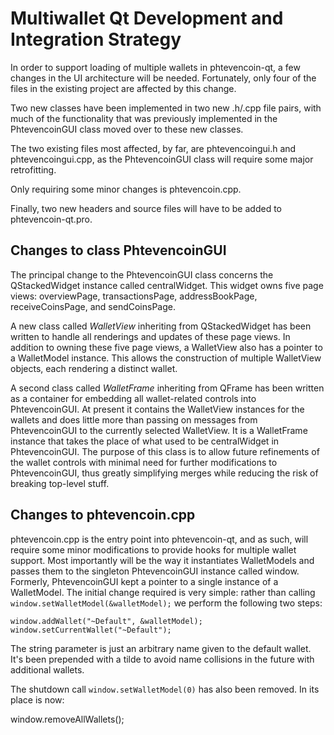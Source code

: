 Multiwallet Qt Development and Integration Strategy
===================================================

In order to support loading of multiple wallets in phtevencoin-qt, a few changes in the UI architecture will be needed.
Fortunately, only four of the files in the existing project are affected by this change.

Two new classes have been implemented in two new .h/.cpp file pairs, with much of the functionality that was previously
implemented in the PhtevencoinGUI class moved over to these new classes.

The two existing files most affected, by far, are phtevencoingui.h and phtevencoingui.cpp, as the PhtevencoinGUI class will require
some major retrofitting.

Only requiring some minor changes is phtevencoin.cpp.

Finally, two new headers and source files will have to be added to phtevencoin-qt.pro.

Changes to class PhtevencoinGUI
---------------------------
The principal change to the PhtevencoinGUI class concerns the QStackedWidget instance called centralWidget.
This widget owns five page views: overviewPage, transactionsPage, addressBookPage, receiveCoinsPage, and sendCoinsPage.

A new class called *WalletView* inheriting from QStackedWidget has been written to handle all renderings and updates of
these page views. In addition to owning these five page views, a WalletView also has a pointer to a WalletModel instance.
This allows the construction of multiple WalletView objects, each rendering a distinct wallet.

A second class called *WalletFrame* inheriting from QFrame has been written as a container for embedding all wallet-related
controls into PhtevencoinGUI. At present it contains the WalletView instances for the wallets and does little more than passing on messages
from PhtevencoinGUI to the currently selected WalletView. It is a WalletFrame instance
that takes the place of what used to be centralWidget in PhtevencoinGUI. The purpose of this class is to allow future
refinements of the wallet controls with minimal need for further modifications to PhtevencoinGUI, thus greatly simplifying
merges while reducing the risk of breaking top-level stuff.

Changes to phtevencoin.cpp
----------------------
phtevencoin.cpp is the entry point into phtevencoin-qt, and as such, will require some minor modifications to provide hooks for
multiple wallet support. Most importantly will be the way it instantiates WalletModels and passes them to the
singleton PhtevencoinGUI instance called window. Formerly, PhtevencoinGUI kept a pointer to a single instance of a WalletModel.
The initial change required is very simple: rather than calling `window.setWalletModel(&walletModel);` we perform the
following two steps:

	window.addWallet("~Default", &walletModel);
	window.setCurrentWallet("~Default");

The string parameter is just an arbitrary name given to the default wallet. It's been prepended with a tilde to avoid name collisions in the future with additional wallets.

The shutdown call `window.setWalletModel(0)` has also been removed. In its place is now:

window.removeAllWallets();
